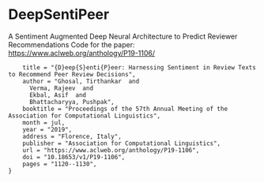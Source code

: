 # DeepSentiPeer
A Sentiment Augmented Deep Neural Architecture to Predict Reviewer Recommendations
Code for the paper: https://www.aclweb.org/anthology/P19-1106/


```@inproceedings{ghosal-etal-2019-deepsentipeer,
    title = "{D}eep{S}enti{P}eer: Harnessing Sentiment in Review Texts to Recommend Peer Review Decisions",
    author = "Ghosal, Tirthankar  and
      Verma, Rajeev  and
      Ekbal, Asif  and
      Bhattacharyya, Pushpak",
    booktitle = "Proceedings of the 57th Annual Meeting of the Association for Computational Linguistics",
    month = jul,
    year = "2019",
    address = "Florence, Italy",
    publisher = "Association for Computational Linguistics",
    url = "https://www.aclweb.org/anthology/P19-1106",
    doi = "10.18653/v1/P19-1106",
    pages = "1120--1130",
}
